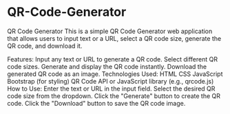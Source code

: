 # QR-Code-Generator
QR Code Generator
This is a simple QR Code Generator web application that allows users to input text or a URL, select a QR code size, generate the QR code, and download it.


Features:
Input any text or URL to generate a QR code.
Select different QR code sizes.
Generate and display the QR code instantly.
Download the generated QR code as an image.
Technologies Used:
HTML
CSS
JavaScript
Bootstrap (for styling)
QR Code API or JavaScript library (e.g., qrcode.js)
How to Use:
Enter the text or URL in the input field.
Select the desired QR code size from the dropdown.
Click the "Generate" button to create the QR code.
Click the "Download" button to save the QR code image.
